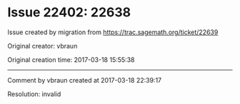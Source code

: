 # Issue 22402: 22638

Issue created by migration from https://trac.sagemath.org/ticket/22639

Original creator: vbraun

Original creation time: 2017-03-18 15:55:38




---

Comment by vbraun created at 2017-03-18 22:39:17

Resolution: invalid
